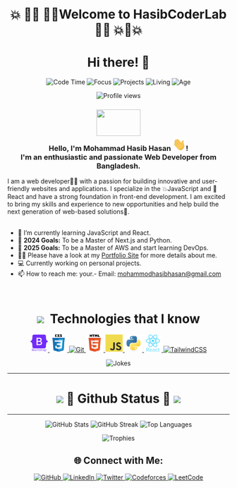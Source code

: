 <h1 align="center">💥 💫💥 🎉🌟Welcome to HasibCoderLab 🌟🎉 💥💫💥</h1>

<h1 align="center">Hi there! 👋 </h1>

<!-- Badge -->
<p align="center">
  <img src="http://img.shields.io/badge/Code%20Time%20Per%20Day%20Avg-06%20hrs%2024%20mins-blue" alt="Code Time" />
  <img src="https://img.shields.io/badge/focus-FullStack-critical" alt="Focus" />
  <img src="https://img.shields.io/badge/projects-60+-important" alt="Projects" />
  <img src="https://img.shields.io/badge/living-Natore-3c9" alt="Living" />
  <img src="https://img.shields.io/badge/age-17-blueviolet" alt="Age" />
</p>
<p align="center">
  <img src="https://komarev.com/ghpvc/?username=HasibCoderLab&label=Profile%20views&color=0e75b6&style=flat" alt="Profile views" />
</p>
<div>
  
  <h3 align="center">
    <img src="https://bestanimations.com/media/bangladesh/1932860375bangladesh-flag-waving-gif-animation-6.gif" width="100px" height="60px"/> 
    <br/> 
    Hello, I'm Mohammad Hasib Hasan <img src="https://raw.githubusercontent.com/ABSphreak/ABSphreak/master/gifs/Hi.gif" width="30px" height="30px">! 
    <br/> 
    I'm an enthusiastic and passionate Web Developer from Bangladesh.
  </h3>
  <div align="left" text-align="justify">
    I am a web developer💖✨ with a passion for building innovative and user-friendly websites and applications. I specialize in the 💥JavaScript and 🎯React and have a strong foundation in front-end development. I am excited to bring my skills and experience to new opportunities and help build the next generation of web-based solutions🚀.
  </div>
  <br />

<div>

- 🎯 I’m currently learning JavaScript and React.
- 🥅 **2024 Goals:** To be a Master of Next.js and Python.
- 🥅 **2025 Goals:** To be a Master of AWS and start learning DevOps.
- 🕵️‍♂️ Please have a look at my [Portfolio Site](https://your-portfolio-link.com) for more details about me.
- 💻 Currently working on personal projects.
- 📫 How to reach me: your.- Email: [mohammodhasibhasan@gmail.com](mailto:mohammodhasibhasan@gmail.com)

</div>
<br/>

<h1 align="center">
  <img src="https://media2.giphy.com/media/QssGEmpkyEOhBCb7e1/giphy.gif?cid=ecf05e47a0n3gi1bfqntqmob8g9aid1oyj2wr3ds3mg700bl&rid=giphy.gif" width='50'/>
  &nbsp;Technologies that I know
</h1>
<p align="center">
 <a href="https://getbootstrap.com" target="_blank" rel="noreferrer">
    <img src="https://raw.githubusercontent.com/devicons/devicon/master/icons/bootstrap/bootstrap-plain-wordmark.svg" alt="Bootstrap" width="40" height="40" />
  </a>
  <a href="https://www.w3schools.com/css/" target="_blank" rel="noreferrer">
    <img src="https://raw.githubusercontent.com/devicons/devicon/master/icons/css3/css3-original-wordmark.svg" alt="CSS3" width="40" height="40" />
  </a>
  <a href="https://git-scm.com/" target="_blank" rel="noreferrer">
    <img src="https://www.vectorlogo.zone/logos/git-scm/git-scm-icon.svg" alt="Git" width="40" height="40" />
  </a>
  <a href="https://www.w3.org/html/" target="_blank" rel="noreferrer">
    <img src="https://raw.githubusercontent.com/devicons/devicon/master/icons/html5/html5-original-wordmark.svg" alt="HTML5" width="40" height="40" />
  </a>
  <a href="https://developer.mozilla.org/en-US/docs/Web/JavaScript" target="_blank" rel="noreferrer">
    <img src="https://raw.githubusercontent.com/devicons/devicon/master/icons/javascript/javascript-original.svg" alt="JavaScript" width="40" height="40" />
  </a>
  <a href="https://www.python.org" target="_blank" rel="noreferrer">
    <img src="https://raw.githubusercontent.com/devicons/devicon/master/icons/python/python-original.svg" alt="Python" width="40" height="40" />
  </a>
  <a href="https://reactjs.org/" target="_blank" rel="noreferrer">
    <img src="https://raw.githubusercontent.com/devicons/devicon/master/icons/react/react-original-wordmark.svg" alt="React" width="40" height="40" />
  </a>
  <a href="https://tailwindcss.com/" target="_blank" rel="noreferrer">
    <img src="https://www.vectorlogo.zone/logos/tailwindcss/tailwindcss-icon.svg" alt="TailwindCSS" width="40" height="40" />
  </a>
</p>

<p align="center">
  <img src="https://readme-jokes.vercel.app/api" alt="Jokes" width="900" height="110" />
</p>

<hr>
<h1 align="center"><img src="https://media.giphy.com/media/WUlplcMpOCEmTGBtBW/giphy.gif" width="40"> 💝 Github Status 💝 <img src="https://media.giphy.com/media/WUlplcMpOCEmTGBtBW/giphy.gif" width="40"> </h1><div align="center">
<hr>
<p align="center">
  <img src="https://github-readme-stats.vercel.app/api?username=HasibCoderLab&show_icons=true&theme=dark&locale=en&hide_border=false" alt="GitHub Stats" width="300" />
  <img src="https://github-readme-streak-stats.herokuapp.com/?user=HasibCoderLab&theme=dark&mode=weekly&hide_border=false&locale=en" alt="GitHub Streak" width="300" />
  <img src="https://github-readme-stats.vercel.app/api/top-langs/?username=HasibCoderLab&theme=dark&hide_border=false" alt="Top Languages" width="300" />
</p>
<p align="center">
  <img src="https://github-profile-trophy.vercel.app/?username=HasibCoderLab&theme=matrix&column=6&margin-w=15&margin-h=15" alt="Trophies"/>
</p> 


## 🌐 Connect with Me:
<p>
  <a href="https://github.com/HasibCoderLab" target="_blank">
    <img src="https://raw.githubusercontent.com/rahuldkjain/github-profile-readme-generator/master/src/images/icons/Social/github.svg" alt="GitHub" height="30" width="40" />
  </a>
  <a href="https://www.linkedin.com/in/mohammod-hasib-hasan-coder-bo" target="_blank">
    <img src="https://raw.githubusercontent.com/rahuldkjain/github-profile-readme-generator/master/src/images/icons/Social/linked-in-alt.svg" alt="LinkedIn" height="30" width="40" />
  </a>
  <a href="https://x.com/Coderhasib" target="_blank">
    <img src="https://raw.githubusercontent.com/rahuldkjain/github-profile-readme-generator/master/src/images/icons/Social/twitter.svg" alt="Twitter" height="30" width="40" />
  </a>
  <a href="https://codeforces.com/profile/Coderhasib" target="_blank">
    <img src="https://raw.githubusercontent.com/rahuldkjain/github-profile-readme-generator/master/src/images/icons/Social/codeforces.svg" alt="Codeforces" height="30" width="40" />
  </a>
  <a href="https://www.leetcode.com/CoderBoyHasib" target="_blank">
    <img src="https://raw.githubusercontent.com/rahuldkjain/github-profile-readme-generator/master/src/images/icons/Social/leet-code.svg" alt="LeetCode" height="30" width="40" />
  </a>
</p
